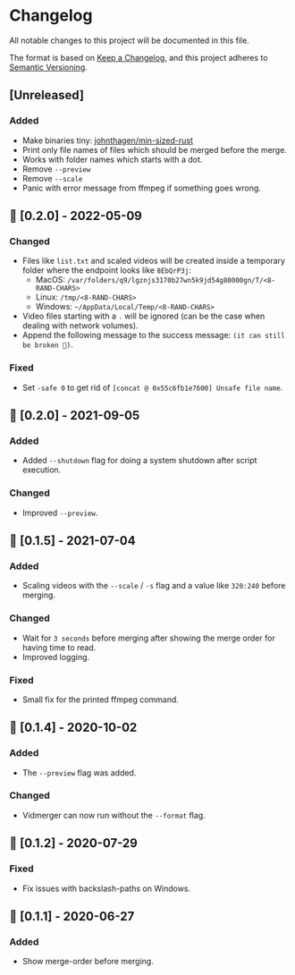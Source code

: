 # Changelog

All notable changes to this project will be documented in this file.

The format is based on [Keep a Changelog](https://keepachangelog.com/en/1.0.0/),
and this project adheres to [Semantic Versioning](https://semver.org/spec/v2.0.0.html).

## [Unreleased]

### Added

- Make binaries tiny: [johnthagen/min-sized-rust](https://github.com/johnthagen/min-sized-rust)
- Print only file names of files which should be merged before the merge.
- Works with folder names which starts with a dot.
- Remove `--preview`
- Remove `--scale`
- Panic with error message from ffmpeg if something goes wrong.

## 🎉 [0.2.0] - 2022-05-09

### Changed

- Files like `list.txt` and scaled videos will be created inside a temporary folder where the endpoint looks like `8EbQrP3j`:
  - MacOS: `/var/folders/q9/lgznjs3170b27wn5k9jd54g80000gn/T/<8-RAND-CHARS>`
  - Linux: `/tmp/<8-RAND-CHARS>`
  - Windows: `~/AppData/Local/Temp/<8-RAND-CHARS>`
- Video files starting with a `.` will be ignored (can be the case when dealing with network volumes).
- Append the following message to the success message: `(it can still be broken 🙈)`.

### Fixed

- Set `-safe 0` to get rid of `[concat @ 0x55c6fb1e7600] Unsafe file name`.

## 🎉 [0.2.0] - 2021-09-05

### Added

- Added `--shutdown` flag for doing a system shutdown after script execution.

### Changed

- Improved `--preview`.

## 🎉 [0.1.5] - 2021-07-04

### Added

- Scaling videos with the `--scale` / `-s` flag and a value like `320:240` before merging.

### Changed

- Wait for `3 seconds` before merging after showing the merge order for having time to read.
- Improved logging.

### Fixed

- Small fix for the printed ffmpeg command.

## 🎉 [0.1.4] - 2020-10-02

### Added

- The `--preview` flag was added.

### Changed

- Vidmerger can now run without the `--format` flag.

## 🎉 [0.1.2] - 2020-07-29

### Fixed

- Fix issues with backslash-paths on Windows.

## 🎉 [0.1.1] - 2020-06-27

### Added

- Show merge-order before merging.

